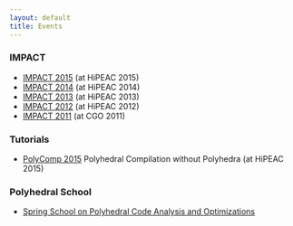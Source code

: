 ```yaml
---
layout: default
title: Events
---
```


### IMPACT

 * [IMPACT 2015](http://impact.gforge.inria.fr/impact2015/) (at HiPEAC 2015)
 * [IMPACT 2014](http://impact.gforge.inria.fr/impact2014/) (at HiPEAC 2014)
 * [IMPACT 2013](http://impact.gforge.inria.fr/impact2013/) (at HiPEAC 2013)
 * [IMPACT 2012](http://impact.gforge.inria.fr/impact2012/) (at HiPEAC 2012)
 * [IMPACT 2011](http://impact2011.inrialpes.fr/en/) (at CGO 2011)

### Tutorials

 * [PolyComp 2015](https://www.hipeac.org/2015/amsterdam/workshop-and-tutorials/) Polyhedral Compilation without Polyhedra (at HiPEAC 2015)

### Polyhedral School

 * [Spring School on Polyhedral Code Analysis and Optimizations](http://labexcompilation.ens-lyon.fr/polyhedral-school)
